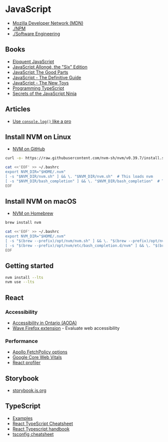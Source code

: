 # JavaScript

* [Mozilla Developer Network (MDN)](https://developer.mozilla.org/en-US/)
* [./NPM](./npm.md)
* [./Software Engineering](./software-engineering.md)

## Books

* [Eloquent JavaScript](https://eloquentjavascript.net)
* [JavaScript Allongé, the "Six" Edition](https://leanpub.com/javascriptallongesix/read)
* [JavaScript The Good Parts](https://www.oreilly.com/library/view/javascript-the-good/9780596517748/)
* [JavaScript - The Definitive Guide](https://www.oreilly.com/library/view/javascript-the-definitive/9781491952016/)
* [JavaScript - The New Toys](https://www.wiley.com/en-us/JavaScript:+The+New+Toys-p-9781119367963)
* [Programming TypeScript](https://www.oreilly.com/library/view/programming-typescript/9781492037644/)
* [Secrets of the JavaScript Ninja](https://www.manning.com/books/secrets-of-the-javascript-ninja-second-edition)

## Articles

* [Use `console.log()` like a pro](https://markodenic.com/use-console-log-like-a-pro/)

## Install NVM on Linux

* [NVM on GitHub](https://github.com/nvm-sh/nvm)

```bash
curl -o- https://raw.githubusercontent.com/nvm-sh/nvm/v0.39.7/install.sh | bash

cat <<'EOF' >> ~/.bashrc
export NVM_DIR="$HOME/.nvm"
[ -s "$NVM_DIR/nvm.sh" ] && \. "$NVM_DIR/nvm.sh"  # This loads nvm
[ -s "$NVM_DIR/bash_completion" ] && \. "$NVM_DIR/bash_completion"  # This loads nvm bash_completion
EOF
```

## Install NVM on macOS

* [NVM on Homebrew](https://formulae.brew.sh/formula/nvm)

```bash
brew install nvm

cat <<'EOF' >> ~/.bashrc
export NVM_DIR="$HOME/.nvm"
[ -s "$(brew --prefix)/opt/nvm/nvm.sh" ] && \. "$(brew --prefix)/opt/nvm/nvm.sh" # This loads nvm
[ -s "$(brew --prefix)/opt/nvm/etc/bash_completion.d/nvm" ] && \. "$(brew --prefix)/opt/nvm/etc/bash_completion.d/nvm" # This loads nvm bash_completion
EOF
```

## Getting started

```bash
nvm install --lts
nvm use --lts
```

## React

### Accessibility

* [Accessibility in Ontario (AODA)](https://www.ontario.ca/page/accessibility-in-ontario)
* [Wave Firefox extension](https://addons.mozilla.org/en-CA/firefox/addon/wave-accessibility-tool/?utm_source=addons.mozilla.org&utm_medium=referral&utm_content=search) - Evaluate web accessibility

### Performance

* [Apollo FetchPolicy options](https://www.apollographql.com/docs/react/data/queries/#setting-a-fetch-policy)
* [Google Core Web Vitals](https://web.dev/vitals/)
* [React profiler](https://reactjs.org/docs/profiler.html)

## Storybook

* [storybook.js.org](https://storybook.js.org/)

## TypeScript

* [Examples](https://dev.to/bendman/react-typescript-cheatsheet-1f2h)
* [React TypeScript Cheatsheet](https://react-typescript-cheatsheet.netlify.app/docs/basic/setup)
* [React Typescript handbook](https://www.typescriptlang.org/docs/handbook/react.html)
* [tsconfig cheatsheet](https://www.totaltypescript.com/tsconfig-cheat-sheet)


